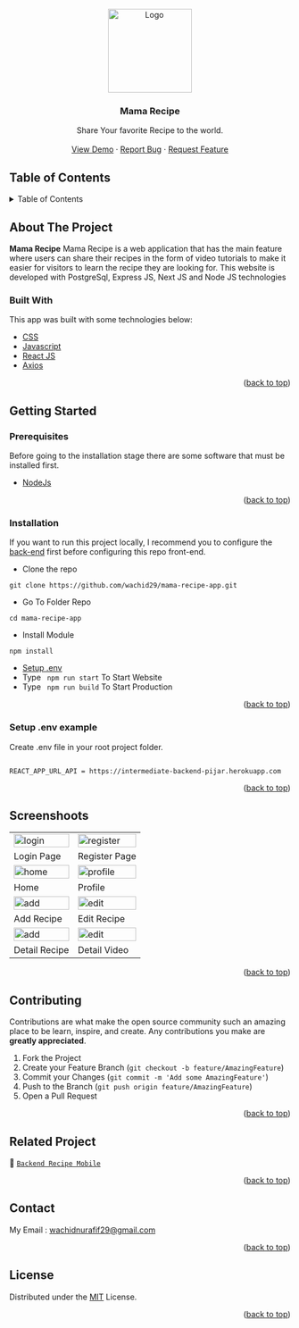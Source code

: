 <div id="top"></div>

<!-- PROJECT LOGO -->
<br />
<div align="center">
  <a href="https://github.com/wachid29/learn-next">
    <img src="https://res.cloudinary.com/dbpfwb5ok/image/upload/v1659148545/portofolio/recipe/2_kpnvj7.png" alt="Logo" width="150px">
  </a>

  <h3 align="center">Mama Recipe</h3>

  <p align="center">
    Share Your favorite Recipe to the world.
    <br />
    <br />
    <a href="https://mama-recipe-app.vercel.app">View Demo</a>
    ·
    <a href="https://github.com/wachid29/mama-recipe-app/issues">Report Bug</a>
    ·
    <a href="https://github.com/wachid29/mama-recipe-app/issues">Request Feature</a>
  </p>
</div>

<!-- TABLE OF CONTENTS -->

## Table of Contents

<details>
  <summary>Table of Contents</summary>
  <ol>
    <li>
      <a href="#about-the-project">About The Project</a>
      <ul>
        <li><a href="#built-with">Built With</a></li>
      </ul>
    </li>
    <li>
      <a href="#getting-started">Getting Started</a>
      <ul>
        <li><a href="#prerequisites">Prerequisites</a></li>
        <li><a href="#installation">Installation</a></li>
        <li><a href="#setup-env-example">Setup .env example</a></li>
      </ul>
    </li>
    <li><a href="#screenshoots">Screenshots</a></li>
    <li><a href="#contributing">Contributing</a></li>
    <li><a href="#related-project">Related Project</a></li>
    <li><a href="#contact">Contact</a></li>
    <li><a href="#license">License</a></li>
  </ol>
</details>

<!-- ABOUT THE PROJECT -->

## About The Project

**Mama Recipe** Mama Recipe is a web application that has the main feature where users can share their recipes in the form of video tutorials to make it easier for visitors to learn the recipe they are looking for. This website is developed with PostgreSql, Express JS, Next JS and Node JS technologies

### Built With

This app was built with some technologies below:

- [CSS](https://developer.mozilla.org/en-US/docs/Web/CSS)
- [Javascript](https://www.javascript.com/)
- [React JS](https://reactjs.org/)
- [Axios](https://axios-http.com/)

<p align="right">(<a href="#top">back to top</a>)</p>

<!-- GETTING STARTED -->

## Getting Started

### Prerequisites

Before going to the installation stage there are some software that must be installed first.

- [NodeJs](https://nodejs.org/en/download/)

<p align="right">(<a href="#top">back to top</a>)</p>

### Installation

If you want to run this project locally, I recommend you to configure the [back-end](https://github.com/fandipras7/foodRecipeApi) first before configuring this repo front-end.

- Clone the repo

```
git clone https://github.com/wachid29/mama-recipe-app.git
```

- Go To Folder Repo

```
cd mama-recipe-app
```

- Install Module

```
npm install
```

- <a href="#setup-env">Setup .env</a>
- Type ` npm run start` To Start Website
- Type ` npm run build` To Start Production

<p align="right">(<a href="#top">back to top</a>)</p>

### Setup .env example

Create .env file in your root project folder.

```

REACT_APP_URL_API = https://intermediate-backend-pijar.herokuapp.com

```

<p align="right">(<a href="#top">back to top</a>)</p>

## Screenshoots

<p align="center" display=flex>
   
<table>
 
  <tr>
    <td><image src="" alt="login" width=100%></td>
    <td><image src="" alt="register" width=100%/></td>
  </tr>
   <tr>
    <td>Login Page</td>
    <td>Register Page</td>
  </tr>
  <tr>
    <td><image src="" alt="home" width=100%></td>
    <td><image src="" alt="profile" width=100%/></td>
  </tr>
  <tr>
    <td>Home</td>
    <td>Profile</td>
  </tr>
    <tr>
    <td><image src="" alt="add" width=100%></td>
    <td><image src="" alt="edit" width=100%/></td>
  </tr>
  <tr>
    <td>Add Recipe</td>
    <td>Edit Recipe</td>
  </tr>
  </tr>
    <tr>
    <td><image src="" alt="add" width=100%></td>
    <td><image src="" alt="edit" width=100%/></td>
  </tr>
  <tr>
    <td>Detail Recipe</td>
    <td>Detail Video</td>
  </tr>
</table>
      
</p>
<p align="right">(<a href="#top">back to top</a>)</p>

## Contributing

Contributions are what make the open source community such an amazing place to be learn, inspire, and create. Any contributions you make are **greatly appreciated**.

1. Fork the Project
2. Create your Feature Branch (`git checkout -b feature/AmazingFeature`)
3. Commit your Changes (`git commit -m 'Add some AmazingFeature'`)
4. Push to the Branch (`git push origin feature/AmazingFeature`)
5. Open a Pull Request

<p align="right">(<a href="#top">back to top</a>)</p>

## Related Project

:rocket: [`Backend Recipe Mobile`](https://github.com/wachid29/recipe_mobile)


<p align="right">(<a href="#top">back to top</a>)</p>

## Contact

My Email : wachidnurafif29@gmail.com

<p align="right">(<a href="#top">back to top</a>)</p>

## License

Distributed under the [MIT](/LICENSE) License.

<p align="right">(<a href="#top">back to top</a>)</p>
